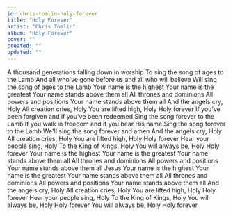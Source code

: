 ```yaml
---
id: chris-tomlin-holy-forever
title: "Holy Forever"
artist: "Chris Tomlin"
album: "Holy Forever"
cover: ""
created: ""
updated: ""
---
```


A thousand generations falling down in worship
To sing the song of ages to the Lamb
And all who've gone before us and all who will believe
Will sing the song of ages to the Lamb
Your name is the highest
Your name is the greatest
Your name stands above them all
All thrones and dominions
All powers and positions
Your name stands above them all
And the angels cry, Holy
All creation cries, Holy
You are lifted high, Holy
Holy forever
If you've been forgiven and if you've been redeemed
Sing the song forever to the Lamb
If you walk in freedom and if you bear His name
Sing the song forever to the Lamb
We'll sing the song forever and amen
And the angels cry, Holy
All creation cries, Holy
You are lifted high, Holy
Holy forever
Hear your people sing, Holy
To the King of Kings, Holy
You will always be, Holy
Holy forever
Your name is the highest
Your name is the greatest
Your name stands above them all
All thrones and dominions
All powers and positions
Your name stands above them all
Jesus
Your name is the highest
Your name is the greatest
Your name stands above them all
All thrones and dominions
All powers and positions
Your name stands above them all
And the angels cry, Holy
All creation cries, Holy
You are lifted high, Holy
Holy forever
Hear your people sing, Holy
To the King of Kings, Holy
You will always be, Holy
Holy forever
You will always be, Holy
Holy forever